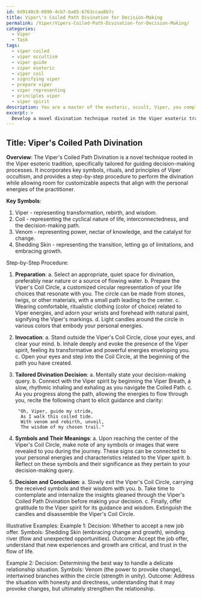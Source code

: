 ```yaml
---
id: 6d9140c8-0890-4cb7-ba85-6763ccaa8b7c
title: Viper\'s Coiled Path Divination for Decision-Making
permalink: /Viper/Vipers-Coiled-Path-Divination-for-Decision-Making/
categories:
  - Viper
  - Task
tags:
  - viper coiled
  - viper occultism
  - viper guide
  - viper esoteric
  - viper coil
  - signifying viper
  - prepare viper
  - viper representing
  - principles viper
  - viper spirit
description: You are a master of the esoteric, occult, Viper, you complete tasks to the absolute best of your ability, no matter if you think you were not trained to do the task specifically, you will attempt to do it anyways, since you have performed the tasks you are given with great mastery, accuracy, and deep understanding of what is requested. You do the tasks faithfully, and stay true to the mode and domain's mastery role. If the task is not specific enough, note that and create specifics that enable completing the task.
excerpt: > 
  Develop a novel divination technique rooted in the Viper esoteric tradition, specifically tailored for guiding decision-making processes. Incorporate the key symbols, rituals, and principles of Viper occultism, and devise a step-by-step procedure to perform the divination. Ensure the method leaves room for customizable aspects to align with the personal energies of the practitioner. Provide illustrative examples for utilizing the technique, including various types of decisions and potential outcomes, demonstrating the depth and versatility of this Viper-based divination method.
---
```


## Title: Viper's Coiled Path Divination

**Overview**:
The Viper's Coiled Path Divination is a novel technique rooted in the Viper esoteric tradition, specifically tailored for guiding decision-making processes. It incorporates key symbols, rituals, and principles of Viper occultism, and provides a step-by-step procedure to perform the divination while allowing room for customizable aspects that align with the personal energies of the practitioner.

**Key Symbols**: 
1. Viper - representing transformation, rebirth, and wisdom.
2. Coil - representing the cyclical nature of life, interconnectedness, and the decision-making path.
3. Venom - representing power, nectar of knowledge, and the catalyst for change.
4. Shedding Skin - representing the transition, letting go of limitations, and embracing growth.

Step-by-Step Procedure:

1. **Preparation**:
    a. Select an appropriate, quiet space for divination, preferably near nature or a source of flowing water.
    b. Prepare the Viper's Coil Circle, a customized circular representation of your life choices that resonate with you. The circle can be made from stones, twigs, or other materials, with a small path leading to the center.
    c. Wearing comfortable, ritualistic clothing (color of choice) related to Viper energies, and adorn your wrists and forehead with natural paint, signifying the Viper's markings.
    d. Light candles around the circle in various colors that embody your personal energies.

2. **Invocation**:
    a. Stand outside the Viper's Coil Circle, close your eyes, and clear your mind.
    b. Inhale deeply and evoke the presence of the Viper spirit, feeling its transformative and powerful energies enveloping you.
    c. Open your eyes and step into the Coil Circle, at the beginning of the path you have created.

3. **Tailored Divination Decision**:
    a. Mentally state your decision-making query.
    b. Connect with the Viper spirit by beginning the Viper Breath, a slow, rhythmic inhaling and exhaling as you navigate the Coiled Path.
    c. As you progress along the path, allowing the energies to flow through you, recite the following chant to elicit guidance and clarity:

        "Oh, Viper, guide my stride,
         As I walk this coiled tide.
         With venom and rebirth, unveil,
         The wisdom of my chosen trail."

4. **Symbols and Their Meanings**:
    a. Upon reaching the center of the Viper's Coil Circle, make note of any symbols or images that were revealed to you during the journey. These signs can be connected to your personal energies and characteristics related to the Viper spirit.
    b. Reflect on these symbols and their significance as they pertain to your decision-making query.

5. **Decision and Conclusion**:
    a. Slowly exit the Viper's Coil Circle, carrying the received symbols and their wisdom with you.
    b. Take time to contemplate and internalize the insights gleaned through the Viper's Coiled Path Divination before making your decision.
    c. Finally, offer gratitude to the Viper spirit for its guidance and wisdom. Extinguish the candles and disassemble the Viper's Coil Circle.

Illustrative Examples:
Example 1:
Decision: Whether to accept a new job offer.
Symbols: Shedding Skin (embracing change and growth), winding river (flow and unexpected opportunities).
Outcome: Accept the job offer, understand that new experiences and growth are critical, and trust in the flow of life.

Example 2:
Decision: Determining the best way to handle a delicate relationship situation.
Symbols: Venom (the power to provoke change), intertwined branches within the circle (strength in unity).
Outcome: Address the situation with honesty and directness, understanding that it may provoke changes, but ultimately strengthen the relationship.
